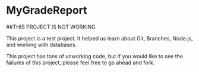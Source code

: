 MyGradeReport
===========

##THIS PROJECT IS NOT WORKING

This project is a test project.
It helped us learn about Git, Branches, Node.js, and working with databases.

This project has tons of unworking code, but if you would like to see the failures of this project, please feel free to go ahead and fork.
